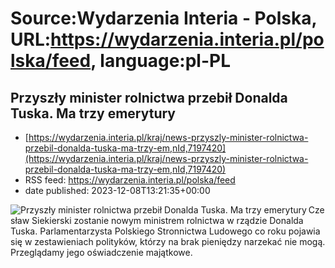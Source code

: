 # Source:Wydarzenia Interia - Polska, URL:https://wydarzenia.interia.pl/polska/feed, language:pl-PL

## Przyszły minister rolnictwa przebił Donalda Tuska. Ma trzy emerytury
 - [https://wydarzenia.interia.pl/kraj/news-przyszly-minister-rolnictwa-przebil-donalda-tuska-ma-trzy-em,nId,7197420](https://wydarzenia.interia.pl/kraj/news-przyszly-minister-rolnictwa-przebil-donalda-tuska-ma-trzy-em,nId,7197420)
 - RSS feed: https://wydarzenia.interia.pl/polska/feed
 - date published: 2023-12-08T13:21:35+00:00

<p><a href="https://wydarzenia.interia.pl/kraj/news-przyszly-minister-rolnictwa-przebil-donalda-tuska-ma-trzy-em,nId,7197420"><img align="left" alt="Przyszły minister rolnictwa przebił Donalda Tuska. Ma trzy emerytury" src="https://i.iplsc.com/przyszly-minister-rolnictwa-przebil-donalda-tuska-ma-trzy-em/000I6LUPIVX0AD10-C321.jpg" /></a>Czesław Siekierski zostanie nowym ministrem rolnictwa w rządzie Donalda Tuska. Parlamentarzysta Polskiego Stronnictwa Ludowego co roku pojawia się w zestawieniach polityków, którzy na brak pieniędzy narzekać nie mogą. Przeglądamy jego oświadczenie majątkowe.</p><br clear="all" />

